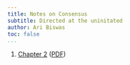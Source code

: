 ```yaml
--- 
title: Notes on Consensus
subtitle: Directed at the uninitated
author: Ari Biswas
toc: false
...
```



1. [Chapter 2](chapter2.html) ([PDF](pdf/chapter2.pdf))
